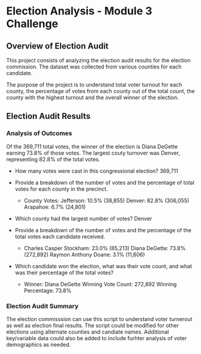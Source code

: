 # Election Analysis - Module 3 Challenge


## Overview of Election Audit

This project consists of analyzing the election audit results for the election commission.   The dataset was collected from various counties for each candidate. 


The purpose of the project is to understand total voter turnout for each county, the percentage of votes from each county out of the total count, the county with the highest turnout and the overall winner of the election.


## Election Audit Results


### Analysis of Outcomes 

Of the 369,711 total votes, the winner of the election is Diana DeGette earning 73.8% of those votes.  The largest couty turnover was Denver, representing 82.8% of the total votes.


- How many votes were cast in this congressional election? 369,711

- Provide a breakdown of the number of votes and the percentage of total votes for each county in the precinct.
    - County Votes:
     Jefferson: 10.5% (38,855)
     Denver: 82.8% (306,055)
     Arapahoe: 6.7% (24,801)

- Which county had the largest number of votes? Denver

- Provide a breakdown of the number of votes and the percentage of the total votes each candidate received.

    - Charles Casper Stockham: 23.0% (85,213)
    Diana DeGette: 73.8% (272,892)
    Raymon Anthony Doane: 3.1% (11,606)

- Which candidate won the election, what was their vote count, and what was their percentage of the total votes?
    - Winner: Diana DeGette
    Winning Vote Count: 272,892
    Winning Percentage: 73.8%



### Election Audit Summary

The election commisssion can use this script to understand voter turnerout as well as election final results.  The script could be modified for other elections using alternate counties and candiate names.  Additional key/variable data could also be added to include furhter analysis of voter demographics as needed.
